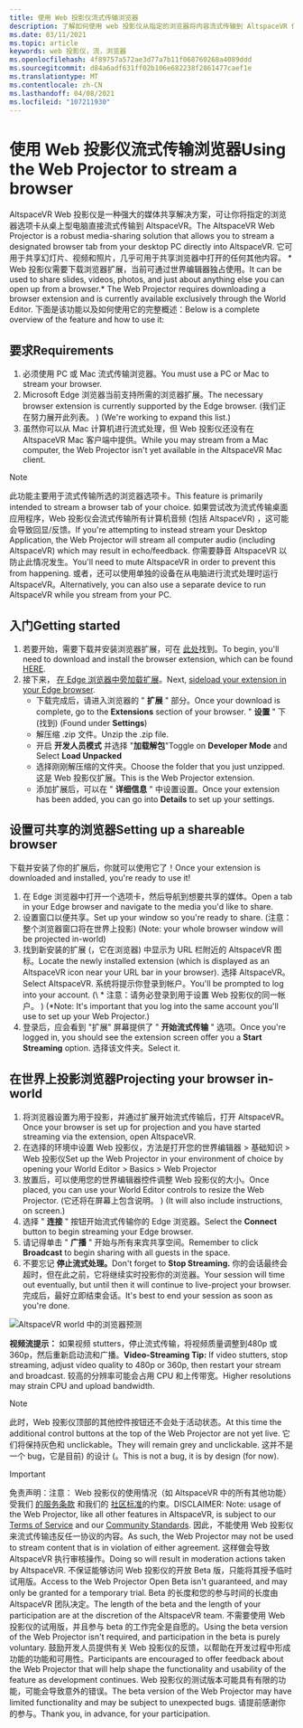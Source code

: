 ```yaml
---
title: 使用 Web 投影仪流式传输浏览器
description: 了解如何使用 web 投影仪从指定的浏览器将内容流式传输到 AltspaceVR 体验。
ms.date: 03/11/2021
ms.topic: article
keywords: web 投影仪，流，浏览器
ms.openlocfilehash: 4f89757a572ae3d77a7b11f068760268a4089ddd
ms.sourcegitcommit: d84a6adf631ff02b106e682238f2861477caef1e
ms.translationtype: MT
ms.contentlocale: zh-CN
ms.lasthandoff: 04/08/2021
ms.locfileid: "107211930"
---
```

# <a name="using-the-web-projector-to-stream-a-browser"></a><span data-ttu-id="7ef1c-104">使用 Web 投影仪流式传输浏览器</span><span class="sxs-lookup"><span data-stu-id="7ef1c-104">Using the Web Projector to stream a browser</span></span>

<span data-ttu-id="7ef1c-105">AltspaceVR Web 投影仪是一种强大的媒体共享解决方案，可让你将指定的浏览器选项卡从桌上型电脑直接流式传输到 AltspaceVR。</span><span class="sxs-lookup"><span data-stu-id="7ef1c-105">The AltspaceVR Web Projector is a robust media-sharing solution that allows you to stream a designated browser tab from your desktop PC directly into AltspaceVR.</span></span> <span data-ttu-id="7ef1c-106">它可用于共享幻灯片、视频和照片，几乎可用于共享浏览器中打开的任何其他内容。 \* Web 投影仪需要下载浏览器扩展，当前可通过世界编辑器独占使用。</span><span class="sxs-lookup"><span data-stu-id="7ef1c-106">It can be used to share slides, videos, photos, and just about anything else you can open up from a browser.\* The Web Projector requires downloading a browser extension and is currently available exclusively through the World Editor.</span></span> <span data-ttu-id="7ef1c-107">下面是该功能以及如何使用它的完整概述：</span><span class="sxs-lookup"><span data-stu-id="7ef1c-107">Below is a complete overview of the feature and how to use it:</span></span>

## <a name="requirements"></a><span data-ttu-id="7ef1c-108">要求</span><span class="sxs-lookup"><span data-stu-id="7ef1c-108">Requirements</span></span>

1. <span data-ttu-id="7ef1c-109">必须使用 PC 或 Mac 流式传输浏览器。</span><span class="sxs-lookup"><span data-stu-id="7ef1c-109">You must use a PC or Mac to stream your browser.</span></span>
2. <span data-ttu-id="7ef1c-110">Microsoft Edge 浏览器当前支持所需的浏览器扩展。</span><span class="sxs-lookup"><span data-stu-id="7ef1c-110">The necessary browser extension is currently supported by the Edge browser.</span></span> <span data-ttu-id="7ef1c-111"> (我们正在努力展开此列表。 ) </span><span class="sxs-lookup"><span data-stu-id="7ef1c-111">(We're working to expand this list.)</span></span>
3. <span data-ttu-id="7ef1c-112">虽然你可以从 Mac 计算机进行流式处理，但 Web 投影仪还没有在 AltspaceVR Mac 客户端中提供。</span><span class="sxs-lookup"><span data-stu-id="7ef1c-112">While you may stream from a Mac computer, the Web Projector isn't yet available in the AltspaceVR Mac client.</span></span>

> [!NOTE]
> <span data-ttu-id="7ef1c-113">此功能主要用于流式传输所选的浏览器选项卡。</span><span class="sxs-lookup"><span data-stu-id="7ef1c-113">This feature is primarily intended to stream a browser tab of your choice.</span></span> <span data-ttu-id="7ef1c-114">如果尝试改为流式传输桌面应用程序，Web 投影仪会流式传输所有计算机音频 (包括 AltspaceVR) ，这可能会导致回显/反馈。</span><span class="sxs-lookup"><span data-stu-id="7ef1c-114">If you're attempting to instead stream your Desktop Application, the Web Projector will stream all computer audio (including AltspaceVR) which may result in echo/feedback.</span></span> <span data-ttu-id="7ef1c-115">你需要静音 AltspaceVR 以防止此情况发生。</span><span class="sxs-lookup"><span data-stu-id="7ef1c-115">You'll need to mute AltspaceVR in order to prevent this from happening.</span></span> <span data-ttu-id="7ef1c-116">或者，还可以使用单独的设备在从电脑进行流式处理时运行 AltspaceVR。</span><span class="sxs-lookup"><span data-stu-id="7ef1c-116">Alternatively, you can also use a separate device to run AltspaceVR while you stream from your PC.</span></span>

## <a name="getting-started"></a><span data-ttu-id="7ef1c-117">入门</span><span class="sxs-lookup"><span data-stu-id="7ef1c-117">Getting started</span></span>

1. <span data-ttu-id="7ef1c-118">若要开始，需要下载并安装浏览器扩展，可在 [此处](https://account.altvr.com/web_projector)找到。</span><span class="sxs-lookup"><span data-stu-id="7ef1c-118">To begin, you'll need to download and install the browser extension, which can be found [HERE](https://account.altvr.com/web_projector).</span></span>
2. <span data-ttu-id="7ef1c-119">接下来， [在 Edge 浏览器中旁加载扩展](https://docs.microsoft.com/microsoft-edge/extensions-chromium/getting-started/extension-sideloading)。</span><span class="sxs-lookup"><span data-stu-id="7ef1c-119">Next, [sideload your extension in your Edge browser](https://docs.microsoft.com/microsoft-edge/extensions-chromium/getting-started/extension-sideloading).</span></span>
    * <span data-ttu-id="7ef1c-120">下载完成后，请进入浏览器的 " **扩展** " 部分。</span><span class="sxs-lookup"><span data-stu-id="7ef1c-120">Once your download is complete, go to the **Extensions** section of your browser.</span></span> <span data-ttu-id="7ef1c-121">" **设置** " 下 (找到) </span><span class="sxs-lookup"><span data-stu-id="7ef1c-121">(Found under **Settings**)</span></span>
    * <span data-ttu-id="7ef1c-122">解压缩 .zip 文件。</span><span class="sxs-lookup"><span data-stu-id="7ef1c-122">Unzip the .zip file.</span></span>
    * <span data-ttu-id="7ef1c-123">开启 **开发人员模式** 并选择 "**加载解包**"</span><span class="sxs-lookup"><span data-stu-id="7ef1c-123">Toggle on **Developer Mode** and Select **Load Unpacked**</span></span>
    * <span data-ttu-id="7ef1c-124">选择刚刚解压缩的文件夹。</span><span class="sxs-lookup"><span data-stu-id="7ef1c-124">Choose the folder that you just unzipped.</span></span> <span data-ttu-id="7ef1c-125">这是 Web 投影仪扩展。</span><span class="sxs-lookup"><span data-stu-id="7ef1c-125">This is the Web Projector extension.</span></span>
    * <span data-ttu-id="7ef1c-126">添加扩展后，可以在 " **详细信息** " 中设置设置。</span><span class="sxs-lookup"><span data-stu-id="7ef1c-126">Once your extension has been added, you can go into **Details** to set up your settings.</span></span>

## <a name="setting-up-a-shareable-browser"></a><span data-ttu-id="7ef1c-127">设置可共享的浏览器</span><span class="sxs-lookup"><span data-stu-id="7ef1c-127">Setting up a shareable browser</span></span>

<span data-ttu-id="7ef1c-128">下载并安装了你的扩展后，你就可以使用它了！</span><span class="sxs-lookup"><span data-stu-id="7ef1c-128">Once your extension is downloaded and installed, you're ready to use it!</span></span>

1. <span data-ttu-id="7ef1c-129">在 Edge 浏览器中打开一个选项卡，然后导航到想要共享的媒体。</span><span class="sxs-lookup"><span data-stu-id="7ef1c-129">Open a tab in your Edge browser and navigate to the media you'd like to share.</span></span>
2. <span data-ttu-id="7ef1c-130">设置窗口以便共享。</span><span class="sxs-lookup"><span data-stu-id="7ef1c-130">Set up your window so you're ready to share.</span></span> <span data-ttu-id="7ef1c-131"> (注意：整个浏览器窗口将在世界上投影) </span><span class="sxs-lookup"><span data-stu-id="7ef1c-131">(Note: your whole browser window will be projected in-world)</span></span>
3. <span data-ttu-id="7ef1c-132">找到新安装的扩展 (，它在浏览器) 中显示为 URL 栏附近的 AltspaceVR 图标。</span><span class="sxs-lookup"><span data-stu-id="7ef1c-132">Locate the newly installed extension (which is displayed as an AltspaceVR icon near your URL bar in your browser).</span></span> <span data-ttu-id="7ef1c-133">选择 AltspaceVR。</span><span class="sxs-lookup"><span data-stu-id="7ef1c-133">Select AltspaceVR.</span></span> <span data-ttu-id="7ef1c-134">系统将提示你登录到帐户。</span><span class="sxs-lookup"><span data-stu-id="7ef1c-134">You'll be prompted to log into your account.</span></span> <span data-ttu-id="7ef1c-135"> (\ * 注意：请务必登录到用于设置 Web 投影仪的同一帐户。 ) </span><span class="sxs-lookup"><span data-stu-id="7ef1c-135">(\*Note: It's important that you log into the same account you'll use to set up your Web Projector.)</span></span>
4. <span data-ttu-id="7ef1c-136">登录后，应会看到 "扩展" 屏幕提供了 " **开始流式传输** " 选项。</span><span class="sxs-lookup"><span data-stu-id="7ef1c-136">Once you're logged in, you should see the extension screen offer you a **Start Streaming** option.</span></span> <span data-ttu-id="7ef1c-137">选择该文件夹。</span><span class="sxs-lookup"><span data-stu-id="7ef1c-137">Select it.</span></span>

## <a name="projecting-your-browser-in-world"></a><span data-ttu-id="7ef1c-138">在世界上投影浏览器</span><span class="sxs-lookup"><span data-stu-id="7ef1c-138">Projecting your browser in-world</span></span>

1. <span data-ttu-id="7ef1c-139">将浏览器设置为用于投影，并通过扩展开始流式传输后，打开 AltspaceVR。</span><span class="sxs-lookup"><span data-stu-id="7ef1c-139">Once your browser is set up for projection and you have started streaming via the extension, open AltspaceVR.</span></span>
2. <span data-ttu-id="7ef1c-140">在选择的环境中设置 Web 投影仪，方法是打开您的世界编辑器 > 基础知识 > Web 投影仪</span><span class="sxs-lookup"><span data-stu-id="7ef1c-140">Set up the Web Projector in your environment of choice by opening your World Editor > Basics > Web Projector</span></span>
3. <span data-ttu-id="7ef1c-141">放置后，可以使用您的世界编辑器控件调整 Web 投影仪的大小。</span><span class="sxs-lookup"><span data-stu-id="7ef1c-141">Once placed, you can use your World Editor controls to resize the Web Projector.</span></span> <span data-ttu-id="7ef1c-142"> (它还将在屏幕上包含说明。 ) </span><span class="sxs-lookup"><span data-stu-id="7ef1c-142">(It will also include instructions, on screen.)</span></span>
4. <span data-ttu-id="7ef1c-143">选择 " **连接** " 按钮开始流式传输你的 Edge 浏览器。</span><span class="sxs-lookup"><span data-stu-id="7ef1c-143">Select the **Connect** button to begin streaming your Edge browser.</span></span>
5. <span data-ttu-id="7ef1c-144">请记得单击 " **广播** " 开始与所有来宾共享空间。</span><span class="sxs-lookup"><span data-stu-id="7ef1c-144">Remember to click **Broadcast** to begin sharing with all guests in the space.</span></span>
6. <span data-ttu-id="7ef1c-145">不要忘记 **停止流式处理。**</span><span class="sxs-lookup"><span data-stu-id="7ef1c-145">Don't forget to **Stop Streaming.**</span></span> <span data-ttu-id="7ef1c-146">你的会话最终会超时，但在此之前，它将继续实时投影你的浏览器。</span><span class="sxs-lookup"><span data-stu-id="7ef1c-146">Your session will time out eventually, but until then it will continue to live-project your browser.</span></span> <span data-ttu-id="7ef1c-147">完成后，最好立即结束会话。</span><span class="sxs-lookup"><span data-stu-id="7ef1c-147">It's best to end your session as soon as you're done.</span></span>

![AltspaceVR world 中的浏览器预测](images/web-project-img-01.png)

<span data-ttu-id="7ef1c-149">**视频流提示：** 如果视频 stutters，停止流式传输，将视频质量调整到480p 或360p，然后重新启动流和广播。</span><span class="sxs-lookup"><span data-stu-id="7ef1c-149">**Video-Streaming Tip:** If video stutters, stop streaming, adjust video quality to 480p or 360p, then restart your stream and broadcast.</span></span> <span data-ttu-id="7ef1c-150">较高的分辨率可能会占用 CPU 和上传带宽。</span><span class="sxs-lookup"><span data-stu-id="7ef1c-150">Higher resolutions may strain CPU and upload bandwidth.</span></span>

> [!NOTE]
> <span data-ttu-id="7ef1c-151">此时，Web 投影仪顶部的其他控件按钮还不会处于活动状态。</span><span class="sxs-lookup"><span data-stu-id="7ef1c-151">At this time the additional control buttons at the top of the Web Projector are not yet live.</span></span> <span data-ttu-id="7ef1c-152">它们将保持灰色和 unclickable。</span><span class="sxs-lookup"><span data-stu-id="7ef1c-152">They will remain grey and unclickable.</span></span> <span data-ttu-id="7ef1c-153">这并不是一个 bug，它是目前) 的设计 (。</span><span class="sxs-lookup"><span data-stu-id="7ef1c-153">This is not a bug, it is by design (for now).</span></span>

> [!IMPORTANT]
> <span data-ttu-id="7ef1c-154">免责声明：注意： Web 投影仪的使用情况（如 AltspaceVR 中的所有其他功能）受我们 [的服务条款](../community/terms-of-service.md) 和我们的 [社区标准](../community/community-standards.md)的约束。</span><span class="sxs-lookup"><span data-stu-id="7ef1c-154">DISCLAIMER: Note: usage of the Web Projector, like all other features in AltspaceVR, is subject to our [Terms of Service](../community/terms-of-service.md) and our [Community Standards](../community/community-standards.md).</span></span> <span data-ttu-id="7ef1c-155">因此，不能使用 Web 投影仪来流式传输违反任一协议的内容。</span><span class="sxs-lookup"><span data-stu-id="7ef1c-155">As such, the Web Projector may not be used to stream content that is in violation of either agreement.</span></span> <span data-ttu-id="7ef1c-156">这样做会导致 AltspaceVR 执行审核操作。</span><span class="sxs-lookup"><span data-stu-id="7ef1c-156">Doing so will result in moderation actions taken by AltspaceVR.</span></span> <span data-ttu-id="7ef1c-157">不保证能够访问 Web 投影仪的开放 Beta 版，只能将其授予临时试用版。</span><span class="sxs-lookup"><span data-stu-id="7ef1c-157">Access to the Web Projector Open Beta isn't guaranteed, and may only be granted for a temporary trial.</span></span> <span data-ttu-id="7ef1c-158">Beta 的长度和您的参与时间的长度由 AltspaceVR 团队决定。</span><span class="sxs-lookup"><span data-stu-id="7ef1c-158">The length of the beta and the length of your participation are at the discretion of the AltspaceVR team.</span></span> <span data-ttu-id="7ef1c-159">不需要使用 Web 投影仪的试用版，并且参与 beta 的工作完全是自愿的。</span><span class="sxs-lookup"><span data-stu-id="7ef1c-159">Using the beta version of the Web Projector isn't required, and participation in the beta is purely voluntary.</span></span> <span data-ttu-id="7ef1c-160">鼓励开发人员提供有关 Web 投影仪的反馈，以帮助在开发过程中形成功能的功能和可用性。</span><span class="sxs-lookup"><span data-stu-id="7ef1c-160">Participants are encouraged to offer feedback about the Web Projector that will help shape the functionality and usability of the feature as development continues.</span></span> <span data-ttu-id="7ef1c-161">Web 投影仪的测试版本可能具有有限的功能，可能会导致意外的错误。</span><span class="sxs-lookup"><span data-stu-id="7ef1c-161">The beta version of the Web Projector may have limited functionality and may be subject to unexpected bugs.</span></span> <span data-ttu-id="7ef1c-162">请提前感谢你的参与。</span><span class="sxs-lookup"><span data-stu-id="7ef1c-162">Thank you, in advance, for your participation.</span></span>
